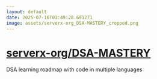 ```yaml
---
layout: default
date: 2025-07-16T03:49:28.691271
image: assets/serverx-org_DSA-MASTERY_cropped.png
---
```


# [serverx-org/DSA-MASTERY](https://github.com/serverx-org/DSA-MASTERY)

DSA learning roadmap with code in multiple languages
